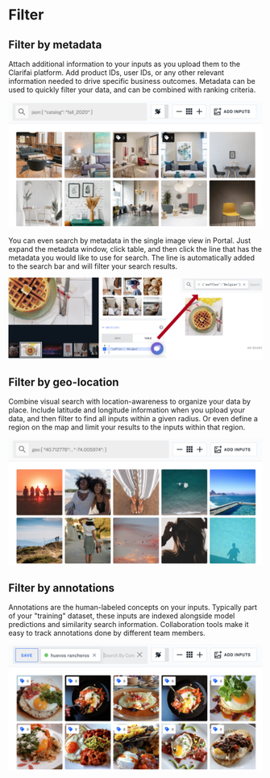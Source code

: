 # Filter

## Filter by metadata

Attach additional information to your inputs as you upload them to the Clarifai platform. Add product IDs, user IDs, or any other relevant information needed to drive specific business outcomes. Metadata can be used to quickly filter your data, and can be combined with ranking criteria.

![](../../.gitbook/assets/filter_by_metadata%20%282%29%20%282%29%20%283%29%20%283%29%20%283%29%20%283%29%20%283%29%20%282%29%20%286%29.jpg)

You can even search by metadata in the single image view in Portal. Just expand the metadata window, click table, and then click the line that has the metadata you would like to use for search. The line is automatically added to the search bar and will filter your search results.

![](../../.gitbook/assets/metadata_search_image_view%20%282%29%20%282%29%20%283%29%20%283%29%20%283%29%20%283%29%20%283%29%20%282%29%20%286%29.jpg)

## Filter by geo-location

Combine visual search with location-awareness to organize your data by place. Include latitude and longitude information when you upload your data, and then filter to find all inputs within a given radius. Or even define a region on the map and limit your results to the inputs within that region.

![](../../.gitbook/assets/filter_by_geolocation%20%282%29%20%282%29%20%283%29%20%283%29%20%283%29%20%283%29%20%283%29%20%283%29.jpg)

## Filter by annotations

Annotations are the human-labeled concepts on your inputs. Typically part of your "training" dataset, these inputs are indexed alongside model predictions and similarity search information. Collaboration tools make it easy to track annotations done by different team members.

![](../../.gitbook/assets/filter_by_annotations%20%282%29%20%282%29%20%283%29%20%283%29%20%283%29%20%283%29%20%283%29%20%281%29%20%284%29.jpg)

